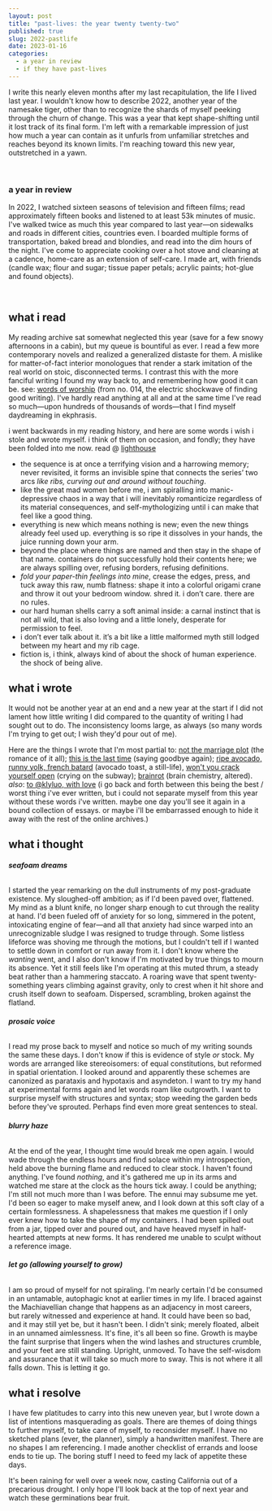 ```yaml
---
layout: post
title: "past-lives: the year twenty twenty-two"
published: true
slug: 2022-pastlife
date: 2023-01-16
categories:
  - a year in review
  - if they have past-lives
---
```


I write this nearly eleven months after my last recapitulation, the life I lived last year. I wouldn't know how to describe 2022, another year of the namesake tiger, other than to recognize the shards of myself peeking through the churn of change. This was a year that kept shape-shifting until it lost track of its final form. I'm left with a remarkable impression of just how much a year can contain as it unfurls from unfamiliar stretches and reaches beyond its known limits. I'm reaching toward this new year, outstretched in a yawn.

<br />

### a year in review

In 2022, I watched sixteen seasons of television and fifteen films; read approximately fifteen books and listened to at least 53k minutes of music. I've walked twice as much this year compared to last year—on sidewalks and roads in different cities, countries even. I boarded multiple forms of transportation, baked bread and blondies, and read into the dim hours of the night. I've come to appreciate cooking over a hot stove and cleaning at a cadence, home-care as an extension of self-care. I made art, with friends (candle wax; flour and sugar; tissue paper petals; acrylic paints; hot-glue and found objects). 

<!--more-->

<br />

## what i read

My reading archive sat somewhat neglected this year (save for a few snowy afternoons in a cabin), but my queue is bountiful as ever. I read a few more contemporary novels and realized a generalized distaste for them. A mislike for matter-of-fact interior monologues that render a stark imitation of the real world on stoic, disconnected terms. I contrast this with the more fanciful writing I found my way back to, and remembering how good it can be. see: [words of worship](https://blog.kellyluo.me/2022-10/collections-014) (from no. 014, the electric shockwave of finding good writing). I've hardly read anything at all and at the same time I've read so much—upon hundreds of thousands of words—that I find myself daydreaming in ekphrasis.

i went backwards in my reading history, and here are some words i wish i stole and wrote myself. i think of them on occasion, and fondly; they have been folded into me now. read @ [lighthouse](https://lighthouse.kellyluo.me/) 

- the sequence is at once a terrifying vision and a harrowing memory; never revisited, it forms an invisible spine that connects the series’ two arcs *like ribs, curving out and around without touching*.
- like the great mad women before me, i am spiralling into manic-depressive chaos in a way that i will inevitably romanticize regardless of its material consequences, and self-mythologizing until i can make that feel like a good thing. 
- everything is new which means nothing is new; even the new things already feel used up. everything is so ripe it dissolves in your hands, the juice running down your arm.
- beyond the place where things are named and then stay in the shape of that name. containers do not successfully hold their contents here; we are always spilling over, refusing borders, refusing definitions.
- *fold your paper-thin feelings into mine*, crease the edges, press, and tuck away this raw, numb flatness: shape it into a colorful origami crane and throw it out your bedroom window. shred it. i don’t care. there are no rules.
- our hard human shells carry a soft animal inside: a carnal instinct that is not all wild, that is also loving and a little lonely, desperate for permission to feel.
- i don’t ever talk about it. it’s a bit like a little malformed myth still lodged between my heart and my rib cage.
- fiction is, i think, always kind of about the shock of human experience. the shock of being alive.


## what i wrote

It would not be another year at an end and a new year at the start if I did not lament how little writing I did compared to the quantity of writing I had sought out to do. The inconsistency looms large, as always (so many words I'm trying to get out; I wish they'd pour out of me). 

Here are the things I wrote that I'm most partial to:
[not the marriage plot](https://blog.kellyluo.me/2022-09/not-the-marriage-plot) (the romance of it all); [this is the last time](https://blog.kellyluo.me/2022-11/this-is-the-last-time) (saying goodbye again); [ripe avocado, runny yolk, french batard](https://blog.kellyluo.me/2022-11/still-life-avocado-toast) (avocado toast, a still-life), [won't you crack yourself open](https://blog.kellyluo.me/2022-12/crack-yourself-open) (crying on the subway); [brainrot](https://blog.kellyluo.me/2022-11/brainrot) (brain chemistry, altered). *also*: [to @klyluo, with love](https://blog.kellyluo.me/2022-11/to-klyluo-with-love) (i go back and forth between this being the best / worst thing i've ever written, but i could not separate myself from this year without these words i've written. maybe one day you'll see it again in a bound collection of essays. or maybe i'll be embarrassed enough to hide it away with the rest of the online archives.)


## what i thought

###### **seafoam dreams**
I started the year remarking on the dull instruments of my post-graduate existence. My sloughed-off ambition; as if I'd been paved over, flattened. My mind as a blunt knife, no longer sharp enough to cut through the reality at hand. I'd been fueled off of anxiety for so long, simmered in the potent, intoxicating engine of fear—and all that anxiety had since warped into an unrecognizable sludge I was resigned to trudge through. Some listless lifeforce was shoving me through the motions, but I couldn't tell if I wanted to settle down in comfort or run away from it. I don't know where the *wanting* went, and I also don't know if I'm motivated by true things to mourn its absence. Yet it still feels like I'm operating at this muted thrum, a steady beat rather than a hammering staccato. A roaring wave that spent twenty-something years climbing against gravity, only to crest when it hit shore and crush itself down to seafoam. Dispersed, scrambling, broken against the flatland.

###### **prosaic voice**
I read my prose back to myself and notice so much of my writing sounds the same these days. I don't know if this is evidence of style *or* stock. My words are arranged like stereoisomers: of equal constitutions, but reformed in spatial orientation. I looked around and apparently these schemes are canonized as parataxis and hypotaxis and asyndeton. I want to try my hand at experimental forms again and let words roam like outgrowth. I want to surprise myself with structures and syntax; stop weeding the garden beds before they've sprouted. Perhaps find even more great sentences to steal. 

###### **blurry haze**
At the end of the year, I thought time would break me open again. I would wade through the endless hours and find solace within my introspection, held above the burning flame and reduced to clear stock. I haven't found anything. I've found *nothing*, and it's gathered me up in its arms and watched me stare at the clock as the hours tick away. I could be anything; I'm still not much more than I was before. The ennui may subsume me yet. I'd been so eager to make myself anew, and I look down at this soft clay of a certain formlessness. A shapelessness that makes me question if I only ever knew how to take the shape of my containers. I had been spilled out from a jar, tipped over and poured out, and have heaved myself in half-hearted attempts at new forms. It has rendered me unable to sculpt without a reference image. 

###### **let go (allowing yourself to grow)**
I am so proud of myself for not spiraling. I'm nearly certain I'd be consumed in an untamable, autophagic knot at earlier times in my life. I braced against the Machiavellian change that happens as an adjacency in most careers, but rarely witnessed and experience at hand. It could have been so bad, and it may still yet be, but it hasn't been. I didn't sink; merely floated, albeit in an unnamed aimlessness. It's fine, it's all been so fine. Growth is maybe the faint surprise that lingers when the wind lashes and structures crumble, and your feet are still standing. Upright, unmoved. To have the self-wisdom and assurance that it will take so much more to sway. This is not where it all falls down. This is letting it go.


## what i resolve
I have few platitudes to carry into this new uneven year, but I wrote down a list of intentions masquerading as goals. There are themes of doing things to further myself, to take care of myself, to reconsider myself. I have no sketched plans (ever, the planner), simply a handwritten manifest. There are no shapes I am referencing. I made another checklist of errands and loose ends to tie up. The boring stuff I need to feed my lack of appetite these days. 

It's been raining for well over a week now, casting California out of a precarious drought. I only hope I'll look back at the top of next year and watch these germinations bear fruit.